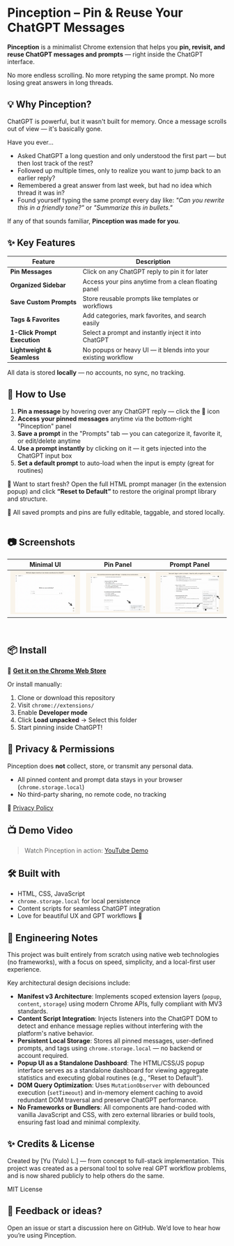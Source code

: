 # Pinception – Pin & Reuse Your ChatGPT Messages

**Pinception** is a minimalist Chrome extension that helps you **pin, revisit, and reuse ChatGPT messages and prompts** — right inside the ChatGPT interface.

No more endless scrolling. No more retyping the same prompt. No more losing great answers in long threads.
&nbsp;

## 💡 Why Pinception?

ChatGPT is powerful, but it wasn't built for memory. Once a message scrolls out of view — it's basically gone.

Have you ever...

- Asked ChatGPT a long question and only understood the first part — but then lost track of the rest?
- Followed up multiple times, only to realize you want to jump back to an earlier reply?
- Remembered a great answer from last week, but had no idea which thread it was in?
- Found yourself typing the same prompt every day like:
  *"Can you rewrite this in a friendly tone?"* or *"Summarize this in bullets."*

If any of that sounds familiar, **Pinception was made for you**.
&nbsp;

## ✨ Key Features

| Feature | Description |
|--------|-------------|
| **Pin Messages** | Click on any ChatGPT reply to pin it for later |
| **Organized Sidebar** | Access your pins anytime from a clean floating panel |
| **Save Custom Prompts** | Store reusable prompts like templates or workflows |
| **Tags & Favorites** | Add categories, mark favorites, and search easily |
| **1-Click Prompt Execution** | Select a prompt and instantly inject it into ChatGPT |
| **Lightweight & Seamless** | No popups or heavy UI — it blends into your existing workflow |

All data is stored **locally** — no accounts, no sync, no tracking.
&nbsp;

## 🚀 How to Use

1. **Pin a message** by hovering over any ChatGPT reply — click the 📌 icon
2. **Access your pinned messages** anytime via the bottom-right "Pinception" panel
3. **Save a prompt** in the "Prompts" tab — you can categorize it, favorite it, or edit/delete anytime
4. **Use a prompt instantly** by clicking on it — it gets injected into the ChatGPT input box
5. **Set a default prompt** to auto-load when the input is empty (great for routines)

🧹 Want to start fresh?
Open the full HTML prompt manager (in the extension popup) and click **“Reset to Default”** to restore the original prompt library and structure.

🔎 All saved prompts and pins are fully editable, taggable, and stored locally.
&nbsp;

## 📷 Screenshots

| Minimal UI | Pin Panel | Prompt Panel |
|------------|-----------|--------------|
| ![](screenshots/screenshot1.png) | ![](screenshots/screenshot3.png) | ![](screenshots/screenshot4.png) |
<br>

## 📦 Install

🔗 **[Get it on the Chrome Web Store](https://chromewebstore.google.com/detail/pinception/gegkjocbamflconbpcepdipelhlemdmj?authuser=0&hl=zh-TW)**

Or install manually:

1. Clone or download this repository
2. Visit `chrome://extensions/`
3. Enable **Developer mode**
4. Click **Load unpacked** → Select this folder
5. Start pinning inside ChatGPT!
&nbsp;

## 🔐 Privacy & Permissions

Pinception does **not** collect, store, or transmit any personal data.

- All pinned content and prompt data stays in your browser (`chrome.storage.local`)
- No third-party sharing, no remote code, no tracking

🔗 [Privacy Policy](./PRIVACY.md)
&nbsp;

## 📺 Demo Video
> Watch Pinception in action: [YouTube Demo](https://www.youtube.com/watch?v=a9q-wyNnTXg)
&nbsp;

## 🛠 Built with

- HTML, CSS, JavaScript
- `chrome.storage.local` for local persistence
- Content scripts for seamless ChatGPT integration
- Love for beautiful UX and GPT workflows 🤍
&nbsp;

## 🧠 Engineering Notes

This project was built entirely from scratch using native web technologies (no frameworks), with a focus on speed, simplicity, and a local-first user experience.

Key architectural design decisions include:

- **Manifest v3 Architecture**: Implements scoped extension layers (`popup`, `content`, `storage`) using modern Chrome APIs, fully compliant with MV3 standards.
- **Content Script Integration**: Injects listeners into the ChatGPT DOM to detect and enhance message replies without interfering with the platform's native behavior.
- **Persistent Local Storage**: Stores all pinned messages, user-defined prompts, and tags using `chrome.storage.local` — no backend or account required.
- **Popup UI as a Standalone Dashboard**: The HTML/CSS/JS popup interface serves as a standalone dashboard for viewing aggregate statistics and executing global routines (e.g., “Reset to Default”).
- **DOM Query Optimization**: Uses `MutationObserver` with debounced execution (`setTimeout`) and in-memory element caching to avoid redundant DOM traversal and preserve ChatGPT performance.
- **No Frameworks or Bundlers**: All components are hand-coded with vanilla JavaScript and CSS, with zero external libraries or build tools, ensuring fast load and minimal complexity.
&nbsp;

## ✨ Credits & License

Created by [Yu (Yulo) L.] — from concept to full-stack implementation.
This project was created as a personal tool to solve real GPT workflow problems, and is now shared publicly to help others do the same.

MIT License
&nbsp;

## 💬 Feedback or ideas?

Open an issue or start a discussion here on GitHub.
We’d love to hear how you’re using Pinception.
